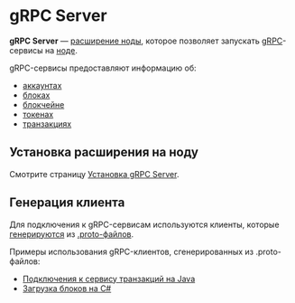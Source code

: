 # gRPC Server

**gRPC Server** — [расширение ноды](/ru/waves-node/extensions.md), которое позволяет запускать [gRPC](https://en.wikipedia.org/wiki/GRPC)-сервисы на [ноде](/ru/blockchain/node.md).

gRPC-сервисы предоставляют информацию об:

* [аккаунтах](/ru/blockchain/account.md)
* [блоках](/ru/blockchain/block.md)
* [блокчейне](/ru/blockchain/blockchain.md)
* [токенах](/ru/blockchain/token.md)
* [транзакциях](/ru/blockchain/transaction.md)

## Установка расширения на ноду

Смотрите страницу [Установка gRPC Server](/ru/waves-node/extensions/grpc-server/grpc-server-installation.md).

## Генерация клиента

Для подключения к gRPC-сервисам используются клиенты, которые [генерируются](https://grpc.io/docs/tutorials/) из [.proto-файлов](https://github.com/wavesplatform/Waves/tree/master/grpc-server/src/main/protobuf).

Примеры использования gRPC-клиентов, сгенерированных из .proto-файлов:

* [Подключения к сервису транзакций на Java](https://github.com/wavesplatform/WavesJ/blob/master/examples/src/main/java/GRPCTest.java)
* [Загрузка блоков на C#](https://github.com/wavesplatform/WavesCS/blob/master/WavesCSTests/ProtobufTest.cs)
